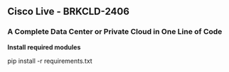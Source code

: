 ## Cisco Live - BRKCLD-2406 ##
### A Complete Data Center or Private Cloud in One Line of Code ###

**Install required modules**

pip install -r requirements.txt

